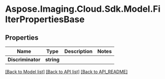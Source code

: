 # Aspose.Imaging.Cloud.Sdk.Model.FilterPropertiesBase
## Properties

Name | Type | Description | Notes
------------ | ------------- | ------------- | -------------
**Discriminator** | **string** |  | 

[[Back to Model list]](API_README.md#documentation-for-models) [[Back to API list]](API_README.md#documentation-for-api-endpoints) [[Back to API_README]](API_README.md)

